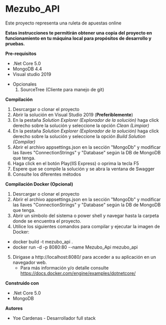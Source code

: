# Mezubo_API
Este proyecto representa una ruleta de apuestas online

**Estas instrucciones te permitirán obtener una copia del proyecto en funcionamiento en tu máquina local para propósitos de desarrollo y pruebas.**

**Pre-requisitos**

* .Net Core 5.0
* MongoDB 4.4
* Visual studio 2019

- Opcionales
    1. SourceTree (Cliente para manejo de git)

**Compilación**
1. Desrcargar o clonar el proyecto
2. Abrir la solución en Visual Studio 2019 (**Preferiblemente**)
3. En la pestaña *Solution Explorer (Explorador de la solución)* haga click derecho sobre la solución y seleccione la opción *Clean (Limpiar)*
4. En la pestaña *Solution Explorer (Explorador de la solución)* haga click derecho sobre la solución y seleccione la opción *Build Solution (Compilar)*
5. Abrir el archivo appsettings.json en la sección "MongoDb" y modificar las llaves "ConnectionStrings" y "Database" según la DB de MongoDB que tenga.
6. Haga click en el botón Play(IIS Express) o oprima la tecla F5
7. Espere que se compile la solución y se abra la ventana de Swagger
8. Consulte los diferentes métodos

**Compilación Docker (Opcional)**
1. Desrcargar o clonar el proyecto
2. Abrir el archivo appsettings.json en la sección "MongoDb" y modificar las llaves "ConnectionStrings" y "Database" según la DB de MongoDB que tenga.
3. Abrir un símbolo del sistema o power shell y navegar hasta la carpeta donde se encuentra el proyecto.
4. Utilice los siguientes comandos para compilar y ejecutar la imagen de Docker:
 - docker build -t mezubo_api .
 - docker run -d -p 8080:80 --name Mezubo_Api mezubo_api
5. Dirigase a http://localhost:8080/ para acceder a su aplicación en un navegador web.
    * Para más información y/o detalle consulte https://docs.docker.com/engine/examples/dotnetcore/

**Construido con**

* .Net Core 5.0
* MongoDB

**Autores**

* Yoe Cardenas - Desarrollador full stack
